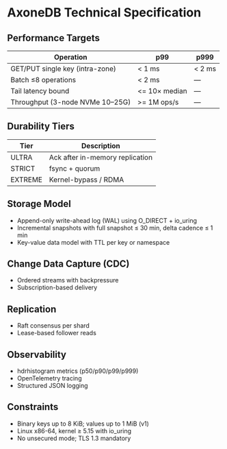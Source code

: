 # AxoneDB Technical Specification

## Performance Targets
| Operation | p99 | p999 |
|-----------|-----|------|
| GET/PUT single key (intra-zone) | < 1 ms | < 2 ms |
| Batch ≤8 operations | < 2 ms | — |
| Tail latency bound | \<= 10× median | — |
| Throughput (3-node NVMe 10–25G) | \>= 1M ops/s | — |

## Durability Tiers
| Tier | Description |
|------|-------------|
| ULTRA | Ack after in-memory replication |
| STRICT | fsync + quorum |
| EXTREME | Kernel-bypass / RDMA |

## Storage Model
- Append-only write-ahead log (WAL) using O_DIRECT + io_uring
- Incremental snapshots with full snapshot ≤ 30 min, delta cadence ≤ 1 min
- Key-value data model with TTL per key or namespace

## Change Data Capture (CDC)
- Ordered streams with backpressure
- Subscription-based delivery

## Replication
- Raft consensus per shard
- Lease-based follower reads

## Observability
- hdrhistogram metrics (p50/p90/p99/p999)
- OpenTelemetry tracing
- Structured JSON logging

## Constraints
- Binary keys up to 8 KiB; values up to 1 MiB (v1)
- Linux x86-64, kernel ≥ 5.15 with io_uring
- No unsecured mode; TLS 1.3 mandatory
